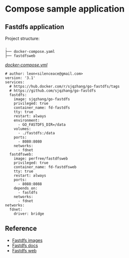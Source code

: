 # Compose sample application

## Fastdfs application

Project structure:

```text
.
├── docker-compose.yaml
├── fastdfsweb
```

[_docker-compose.yml_](docker-compose.yml)

```compose
# author: leon<silenceace@gmail.com>
version: '3.1'
services:
  # https://hub.docker.com/r/sjqzhang/go-fastdfs/tags
  # https://github.com/sjqzhang/go-fastdfs
  fastdfs:
    image: sjqzhang/go-fastdfs
    privileged: true
    container_name: fd-fastdfs
    tty: true
    restart: always
    environment:
      - GO_FASTDFS_DIR=/data
    volumes:
      - ./fastdfs:/data
    ports:
      - 8080:8080
    networks:
      - fdnet
  fastdfsweb:
    image: perfree/fastdfsweb
    privileged: true
    container_name: fd-fastdfsweb
    tty: true
    restart: always
    ports:
      - 8088:8088
    depends_on:
      - fastdfs
    networks:
      - fdnet
networks:
  fdnet:
    driver: bridge
```

## Reference

- [Fastdfs images](https://hub.docker.com/r/sjqzhang/go-fastdfs/tags)
- [Fastdfs docs](https://sjqzhang.github.io/go-fastdfs/#character)
- [Fastdfs web](https://github.com/perfree/go-fastdfs-web)